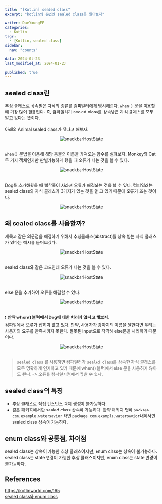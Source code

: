 ```yaml
---
title: "[Kotlin] sealed class"
excerpt: "kotlin의 문법인 sealed class를 알아보자"

writer: DaeYoungEE
categories:
  - Kotlin
tags:
  - [Kotlin, sealed class]
sidebar:
  nav: "counts"

data: 2024-01-23
last_modified_at: 2024-01-23

published: true
---
```


## sealed class란

추상 클래스로 상속받은 자식의 종류를 컴파일러에게 명시해준다. `when()` 문을 이용할 때 가장 많이 활용된다.
즉, 컴파일러가 sealed class를 상속받은 자식 클래스를 모두 알고 있다는 뜻이다.  
<br>
아래의 Animal sealed class가 있다고 해보자.

<div align="center">
<img alt="snackbarHostState" src="https://github.com/DaeYoungee/Compose_study/assets/121485300/8268657d-6b40-4d59-a396-0334818924d1">   
</div>
<br>

`when()` 문법을 이용해 해당 동물의 이름을 가져오는 함수를 살펴보자. Monkey와 Cat 두 가지 객체인지만 판별가능하게 했을 때 오류가 나는 것을 볼 수 있다.

<div align="center">
<img alt="snackbarHostState" src="https://github.com/DaeYoungee/Compose_study/assets/121485300/9ae95181-2d57-4f2a-8d14-b50e9925b1cf">   
</div>
<br>

Dog를 추가해줬을 때 빨간줄이 사라져 오류가 해결되는 것을 볼 수 있다.
컴퍼일러는 sealed class의 자식 클래스가 3가지가 있는 것을 알 고 있기 때문에 오류가 뜨는 것이다.

<div align="center">
<img alt="snackbarHostState" src="https://github.com/DaeYoungee/Compose_study/assets/121485300/9a95253b-1568-4f9b-aaee-dcfa4b650866">   
</div>

## 왜 sealed class를 사용할까?

제목과 같은 의문점을 해결하기 위해서 추상클래스(abstract)를 상속 받는 자식 클래스가 있다는 예시를 들어보겠다.

<div align="center">
<img alt="snackbarHostState" src="https://github.com/DaeYoungee/Compose_study/assets/121485300/03d75a36-da0d-48f3-bc29-4534d0c43cf7">   
</div>
<br>

sealed class와 같은 코드인데 오류가 나는 것을 볼 수 있다.

<div align="center">
<img alt="snackbarHostState" src="https://github.com/DaeYoungee/Compose_study/assets/121485300/524c75cf-ca6a-4cfb-8582-0f886eb9de07">   
</div>
<br>

else 문을 추가하여 오류를 해결할 수 있다.

<div align="center">
<img alt="snackbarHostState" src="https://github.com/DaeYoungee/Compose_study/assets/121485300/7576b3f9-fc36-4e73-ac2c-0cb6ace5adfb">   
</div>
<br>

❗️ **만약 when() 블럭에서 Dog에 대한 처리가 없다고 해보자.**  
컴파일에서 오류가 잡히지 않고 있다. 만약, 사용자가 강아지의 이름을 원한다면 우리는 사용자의 요구를 만족시키지 못한다. 잘못된 input으로 착각해 else문을 처리하기 때문이다.

<div align="center">
<img alt="snackbarHostState" src="https://github.com/DaeYoungee/Compose_study/assets/121485300/69f0d650-0f5e-44f4-8920-4add54fa6b80">   
</div>
<br>

> `sealed class` 를 사용하면 컴파일러가 `sealed class`를 상속한 자식 클래스를 모두 명확하게 인지하고 있기 때문에 when() 블럭에서 else 문을 사용하지 않아도 된다. -> 오류를 컴파일시점에서 잡을 수 있다.

## sealed class의 특징

- 추상 클래스로 직접 인스턴스 객체 생성이 불가능하다.
- 같은 패키지에서만 sealed class 상속이 가능하다. 만약 패키지 명이 `package com.example.watersavior` 라면 `package com.example.watersavior`내에서만 sealed class 상속이 가능하다.

## enum class와 공통점, 차이점

sealed class는 상속이 가능한 추상 클래스이지만, enum class는 상속이 불가능하다.  
sealed class는 state 변경이 가능한 추상 클래스이지만, enum class는 state 변경이 불가능하다.

## References

https://kotlinworld.com/165  
[sealed class와 enum class](https://velog.io/@ddyy094/Enum-class%EC%99%80-Sealed-class)
